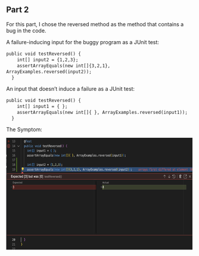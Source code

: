 ## Part 2
For this part, I chose the reversed method as the method that contains a bug in the code. 

A failure-inducing input for the buggy program as a JUnit test:

```
public void testReversed() {
    int[] input2 = {1,2,3};
    assertArrayEquals(new int[]{3,2,1}, ArrayExamples.reversed(input2));
  } 
```

An input that doesn’t induce a failure as a JUnit test:

```
public void testReversed() {
    int[] input1 = { };
    assertArrayEquals(new int[]{ }, ArrayExamples.reversed(input1));
  }
```

The Symptom:

<img src="Symptom.png" width="500" height="300">
